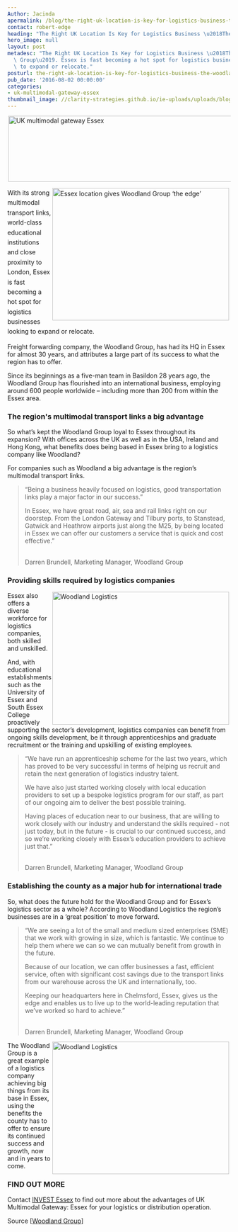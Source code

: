 ```yaml
---
Author: Jacinda
apermalink: /blog/the-right-uk-location-is-key-for-logistics-business-the-woodland-group
contact: robert-edge
heading: "The Right UK Location Is Key for Logistics Business \u2018The Woodland Group\u2019"
hero_image: null
layout: post
metadesc: "The Right UK Location Is Key for Logistics Business \u2018The Woodland\
  \ Group\u2019. Essex is fast becoming a hot spot for logistics businesses looking\
  \ to expand or relocate."
posturl: the-right-uk-location-is-key-for-logistics-business-the-woodland-group
pub_date: '2016-08-02 00:00:00'
categories:
- uk-multimodal-gateway-essex
thumbnail_image: //clarity-strategies.github.io/ie-uploads/uploads/blog/Felixstowe_080_zps209848a0_mini.jpg
---
```


<p><img alt='UK multimodal gateway Essex' src='//clarity-strategies.github.io/ie-uploads/uploads/blog/UK-Multimodal-Gateway-Logo-600px_RGB_72dpi.jpg' style='width: 600px; height: 149px; margin-left: 2px; margin-right: 2px;'/></p><p><span style='line-height: 1.6;'><img alt='Essex location gives Woodland Group ‘the edge’' src='//clarity-strategies.github.io/ie-uploads/uploads/blog/Felixstowe_080_zps209848a0_700.jpg' style='width: 400px; height: 299px; margin-left: 2px; margin-right: 2px; float: right;'/>With its strong multimodal transport links, world-class educational institutions and close proximity to London, Essex is fast becoming a hot spot for logistics businesses looking to expand or relocate.</span></p><p>Freight forwarding company, the Woodland Group, has had its HQ in Essex for almost 30 years, and attributes a large part of its success to what the region has to offer.</p><p>Since its beginnings as a five-man team in Basildon 28 years ago, the Woodland Group has flourished into an international business, employing around 600 people worldwide – including more than 200 from within the Essex area.</p><h3>The region's multimodal transport links a big advantage</h3><p>So what’s kept the Woodland Group loyal to Essex throughout its expansion? With offices across the UK as well as in the USA, Ireland and Hong Kong, what benefits does being based in Essex bring to a logistics company like Woodland?</p><p>For companies such as Woodland a big advantage is the region’s multimodal transport links.</p><blockquote><p>“Being a business heavily focused on logistics, good transportation links play a major factor in our success.”</p><p>In Essex, we have great road, air, sea and rail links right on our doorstep. From the London Gateway and Tilbury ports, to Stanstead, Gatwick and Heathrow airports just along the M25, by being located in Essex we can offer our customers a service that is quick and cost effective.”</p><p><br/>Darren Brundell, Marketing Manager, Woodland Group</p></blockquote><h3>Providing skills required by logistics companies</h3><p><img alt='Woodland Logistics' src='//clarity-strategies.github.io/ie-uploads/uploads/blog/Woodland-Ful-Sep-15.jpg_400v1.jpg' style='width: 400px; height: 300px; margin-left: 2px; margin-right: 2px; float: right;'/>Essex also offers a diverse workforce for logistics companies, both skilled and unskilled.</p><p>And, with educational establishments such as the University of Essex and South Essex College proactively supporting the sector’s development, logistics companies can benefit from ongoing skills development, be it through apprenticeships and graduate recruitment or the training and upskilling of existing employees. </p><blockquote><p>“We have run an apprenticeship scheme for the last two years, which has proved to be very successful in terms of helping us recruit and retain the next generation of logistics industry talent.</p><p>We have also just started working closely with local education providers to set up a bespoke logistics program for our staff, as part of our ongoing aim to deliver the best possible training.</p><p>Having places of education near to our business, that are willing to work closely with our industry and understand the skills required - not just today, but in the future - is crucial to our continued success, and so we’re working closely with Essex’s education providers to achieve just that.”</p><p><br/>Darren Brundell, Marketing Manager, Woodland Group</p></blockquote><h3>Establishing the county as a major hub for international trade</h3><p>So, what does the future hold for the Woodland Group and for Essex’s logistics sector as a whole? According to Woodland Logistics the region’s businesses are in a ‘great position’ to move forward.</p><blockquote><p>“We are seeing a lot of the small and medium sized enterprises (SME) that we work with growing in size, which is fantastic. We continue to help them where we can so we can mutually benefit from growth in the future.</p><p>Because of our location, we can offer businesses a fast, efficient service, often with significant cost savings due to the transport links from our warehouse across the UK and internationally, too.</p><p>Keeping our headquarters here in Chelmsford, Essex, gives us the edge and enables us to live up to the world-leading reputation that we’ve worked so hard to achieve.”</p><p><br/>Darren Brundell, Marketing Manager, Woodland Group</p></blockquote><p><img alt='Woodland Logistics' src='//clarity-strategies.github.io/ie-uploads/uploads/blog/5461390896_94cb3c74fd_b_400.jpg' style='line-height: 20.8px; width: 400px; height: 299px; margin-left: 2px; margin-right: 2px; float: right;'/></p><p>The Woodland Group is a great example of a logistics company achieving big things from its base in Essex, using the benefits the county has to offer to ensure its continued success and growth, now and in years to come.</p><h3>FIND OUT MORE</h3><p>Contact <a href='../index.html' target='_blank'>INVEST Essex</a> to find out more about the advantages of UK Multimodal Gateway: Essex for your logistics or distribution operation.</p><p>Source [<a href='http://www.thewholesaleforums.co.uk/threads/spot-the-woodland-truck.174595/' target='_blank'>Woodland Group</a>]</p>